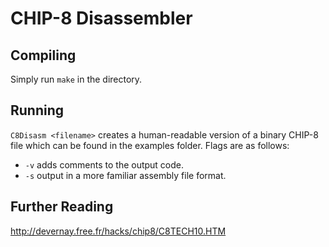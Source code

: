 # CHIP-8 Disassembler #

## Compiling
Simply run `make` in the directory.
## Running

`C8Disasm <filename>` creates a human-readable version of a binary CHIP-8 file which can be found in the examples folder.
Flags are as follows:

* `-v`
   adds comments to the output code.
* `-s`
   output in a more familiar assembly file format.

## Further Reading

http://devernay.free.fr/hacks/chip8/C8TECH10.HTM 
